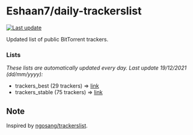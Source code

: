 
# Eshaan7/daily-trackerslist 

[![Last update](https://img.shields.io/badge/Last%20update-19/12/2021-blue.svg)](#)

Updated list of public BitTorrent trackers.

### Lists
*These lists are automatically updated every day. Last update 19/12/2021 (_dd/mm/yyyy_):*

* trackers_best (29 trackers) => [link](https://raw.githubusercontent.com/eshaan7/daily-trackerslist/master/trackers_best.txt)
* trackers_stable (75 trackers) => [link](https://raw.githubusercontent.com/eshaan7/daily-trackerslist/master/trackers_stable.txt)

## Note

Inspired by [ngosang/trackerslist](https://github.com/ngosang/trackerslist).
